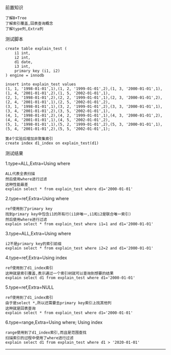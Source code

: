 前置知识

    了解B+Tree
    了解索引覆盖,回表查询概念
    了解type列,Extra列

测试脚本

    create table explain_test (
        i1 int,
        i2 int,
        d1 date,
        i3 int,
        primary key (i1, i2)
    ) engine = innodb

    insert into explain_test values
    (1, 1, '1998-01-01',1),(1, 2, '1999-01-01',2),(1, 3, '2000-01-01',1),(1, 4, '2001-01-01',2),(1, 5, '2002-01-01',1),
    (2, 1, '1998-01-01',2),(2, 2, '1999-01-01',1),(2, 3, '2000-01-01',2),(2, 4, '2001-01-01',1),(2, 5, '2002-01-01',2),
    (3, 1, '1998-01-01',1),(3, 2, '1999-01-01',2),(3, 3, '2000-01-01',1), (3, 4, '2001-01-01',2),(3, 5, '2002-01-01',1),
    (4, 1, '1998-01-01',2),(4, 2, '1999-01-01',1),(4, 3, '2000-01-01',2),(4, 4, '2001-01-01',1),(4, 5, '2002-01-01',2),
    (5, 1, '1998-01-01',1),(5, 2, '1999-01-01',2),(5, 3, '2000-01-01',1), (5, 4, '2001-01-01',2),(5, 5, '2002-01-01',1); 

    第4个实验后增加非聚集索引
    create index d1_index on explain_test(d1)

测试结果

1.type=ALL,Extra=Using where

    ALL代表全表扫描
    然后使用where进行过滤
    这种性能最差
    explain select * from explain_test where d1='2000-01-01'

2.type=ref,Extra=Using where

    ref使用到了primary key
    找到primary key中包含i1的所有行(i1非唯一,i1和i2是联合唯一索引)
    然后使用where进行过滤
    explain select * from explain_test where i1=1 and d1='2000-01-01'

3.type=ALL,Extra=Using where

    i2不是primary key的索引前缀
    explain select * from explain_test where i2=2 and d1='2000-01-01'

4.type=ref,Extra=Using index

    ref使用到了d1_index索引
    这种就是索引覆盖,表示通过一个索引树就可以查询到想要的结果
    explain select d1 from explain_test where d1='2000-01-01'

5.type=ref,Extra=NULL

    ref使用到了d1_index索引
    由于是select *,所以还需要去primary key索引上找其他列
    这种就是回表查询
    explain select * from explain_test where d1='2000-01-01'

6.type=range,Extra=Using where; Using index

    range使用到了d1_index索引,而且是范围查找
    扫描索引的过程中使用了where进行过滤
    explain select d1 from explain_test where d1 > '2020-01-01'

---
